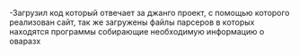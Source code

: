 -Загрузил код который отвечает за джанго проект, с помощью которого реализован сайт, так же загружены файлы парсеров в которых находятся программы собирающие необходимую информацию о оваразх
